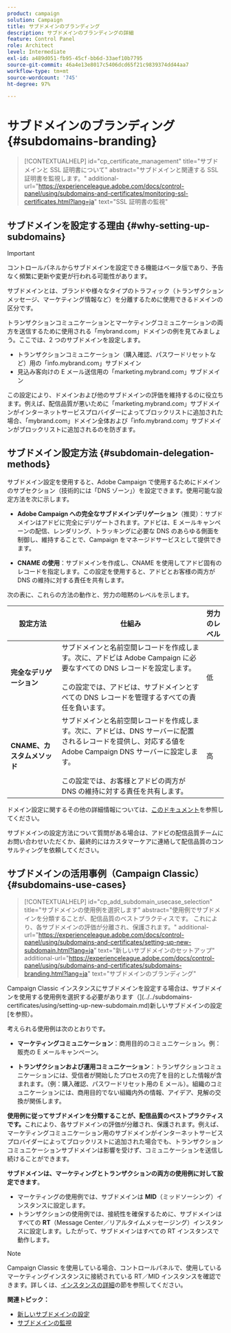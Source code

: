 ```yaml
---
product: campaign
solution: Campaign
title: サブドメインのブランディング
description: サブドメインのブランディングの詳細
feature: Control Panel
role: Architect
level: Intermediate
exl-id: a489d051-fb95-45cf-bb6d-33aef10b7795
source-git-commit: 46a4e13e8017c5406dcd65f21c9839374dd44aa7
workflow-type: tm+mt
source-wordcount: '745'
ht-degree: 97%

---
```


# サブドメインのブランディング {#subdomains-branding}

>[!CONTEXTUALHELP]
>id="cp_certificate_management"
>title="サブドメインと SSL 証明書について"
>abstract="サブドメインと関連する SSL 証明書を監視します。"
>additional-url="https://experienceleague.adobe.com/docs/control-panel/using/subdomains-and-certificates/monitoring-ssl-certificates.html?lang=ja" text="SSL 証明書の監視"

## サブドメインを設定する理由  {#why-setting-up-subdomains}

>[!IMPORTANT]
>
>コントロールパネルからサブドメインを設定できる機能はベータ版であり、予告なく頻繁に更新や変更が行われる可能性があります。

サブドメインとは、ブランドや様々なタイプのトラフィック（トランザクションメッセージ、マーケティング情報など）を分離するために使用できるドメインの区分です。

トランザクションコミュニケーションとマーケティングコミュニケーションの両方を送信するために使用される「mybrand.com」ドメインの例を見てみましょう。ここでは、2 つのサブドメインを設定します。

* トランザクションコミュニケーション（購入確認、パスワードリセットなど）用の「info.mybrand.com」サブドメイン
* 見込み客向けの E メール送信用の「marketing.mybrand.com」サブドメイン

この設定により、ドメインおよび他のサブドメインの評価を維持するのに役立ちます。例えば、配信品質が悪いために「marketing.mybrand.com」サブドメインがインターネットサービスプロバイダーによってブロックリストに追加された場合、「mybrand.com」ドメイン全体および「info.mybrand.com」サブドメインがブロックリストに追加されるのを防ぎます。

## サブドメイン設定方法 {#subdomain-delegation-methods}

サブドメイン設定を使用すると、Adobe Campaign で使用するためにドメインのサブセクション（技術的には「DNS ゾーン」）を設定できます。使用可能な設定方法を次に示します。

* **Adobe Campaign への完全なサブドメインデリゲーション**（推奨）：サブドメインはアドビに完全にデリゲートされます。アドビは、E メールキャンペーンの配信、レンダリング、トラッキングに必要な DNS のあらゆる側面を制御し、維持することで、Campaign をマネージドサービスとして提供できます。

* **CNAME の使用**：サブドメインを作成し、CNAME を使用してアドビ固有のレコードを指定します。この設定を使用すると、アドビとお客様の両方が DNS の維持に対する責任を共有します。

次の表に、これらの方法の動作と、労力の暗黙のレベルを示します。

| 設定方法 | 仕組み | 労力のレベル |
|---|---|---|
| **完全なデリゲーション** | サブドメインと名前空間レコードを作成します。次に、アドビは Adobe Campaign に必要なすべての DNS レコードを設定します。<br/><br/>この設定では、アドビは、サブドメインとすべての DNS レコードを管理するすべての責任を負います。 | 低 |
| **CNAME、カスタムメソッド** | サブドメインと名前空間レコードを作成します。次に、アドビは、DNS サーバーに配置されるレコードを提供し、対応する値を Adobe Campaign DNS サーバーに設定します。<br/><br/>この設定では、お客様とアドビの両方が DNS の維持に対する責任を共有します。 | 高 |

ドメイン設定に関するその他の詳細情報については、[このドキュメント](https://experienceleague.adobe.com/docs/deliverability-learn/deliverability-best-practice-guide/additional-resources/product-specific-resources/campaign/ac-domain-name-setup.html?lang=ja)を参照してください。

サブドメインの設定方法について質問がある場合は、アドビの配信品質チームにお問い合わせいただくか、最終的にはカスタマーケアに連絡して配信品質のコンサルティングを依頼してください。

## サブドメインの活用事例（Campaign Classic）{#subdomains-use-cases}

>[!CONTEXTUALHELP]
>id="cp_add_subdomain_usecase_selection"
>title="サブドメインの使用例を選択します"
>abstract="使用例でサブドメインを分類することが、配信品質のベストプラクティスです。 これにより、各サブドメインの評価が分離され、保護されます。"
>additional-url="https://experienceleague.adobe.com/docs/control-panel/using/subdomains-and-certificates/setting-up-new-subdomain.html?lang=ja" text="新しいサブドメインのセットアップ"
>additional-url="https://experienceleague.adobe.com/docs/control-panel/using/subdomains-and-certificates/subdomains-branding.html?lang=ja" text="サブドメインのブランディング"

Campaign Classic インスタンスにサブドメインを設定する場合は、サブドメインを使用する使用例を選択する必要があります（](../../subdomains-certificates/using/setting-up-new-subdomain.md)新しいサブドメインの設定[を参照）。

考えられる使用例は次のとおりです。

* **マーケティングコミュニケーション**：商用目的のコミュニケーション。例：販売の E メールキャンペーン。

* **トランザクションおよび運用コミュニケーション**：トランザクションコミュニケーションには、受信者が開始したプロセスの完了を目的とした情報が含まれます。（例：購入確認、パスワードリセット用の E メール）。組織のコミュニケーションには、商用目的でない組織内外の情報、アイデア、見解の交換が関係します。

**使用例に従ってサブドメインを分類することが、配信品質のベストプラクティスです。**&#x200B;これにより、各サブドメインの評価が分離され、保護されます。例えば、マーケティングコミュニケーション用のサブドメインがインターネットサービスプロバイダーによってブロックリストに追加された場合でも、トランザクションコミュニケーションサブドメインは影響を受けず、コミュニケーションを送信し続けることができます。

**サブドメインは、マーケティングとトランザクションの両方の使用例に対して設定できます**。

* マーケティングの使用例では、サブドメインは **MID**（ミッドソーシング）インスタンスに設定します。
* トランザクションの使用例では、接続性を確保するために、サブドメインはすべての **RT**（Message Center／リアルタイムメッセージング）インスタンスに設定します。したがって、サブドメインはすべての RT インスタンスで動作します。

>[!NOTE]
>
>Campaign Classic を使用している場合、コントロールパネルで、使用しているマーケティングインスタンスに接続されている RT／MID インスタンスを確認できます。詳しくは、[インスタンスの詳細](../../instances-settings/using/instance-details.md)の節を参照してください。

**関連トピック：**

* [新しいサブドメインの設定](../../subdomains-certificates/using/setting-up-new-subdomain.md)
* [サブドメインの監視](../../subdomains-certificates/using/monitoring-subdomains.md)
